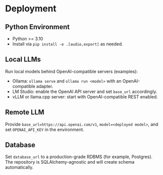 
# Deployment

## Python Environment
- Python >= 3.10
- Install via `pip install -e .[audio,export]` as needed.

## Local LLMs
Run local models behind OpenAI-compatible servers (examples):
- Ollama: `ollama serve` and `ollama run <model>` with an OpenAI-compatible adapter.
- LM Studio: enable the OpenAI API server and set `base_url` accordingly.
- vLLM or llama.cpp server: start with OpenAI-compatible REST enabled.

## Remote LLM
Provide `base_url=https://api.openai.com/v1`, `model=<deployed model>`, and set `OPENAI_API_KEY` in the environment.

## Database
Set `database_url` to a production-grade RDBMS (for example, Postgres). The repository is SQLAlchemy-agnostic and will create schema automatically.
